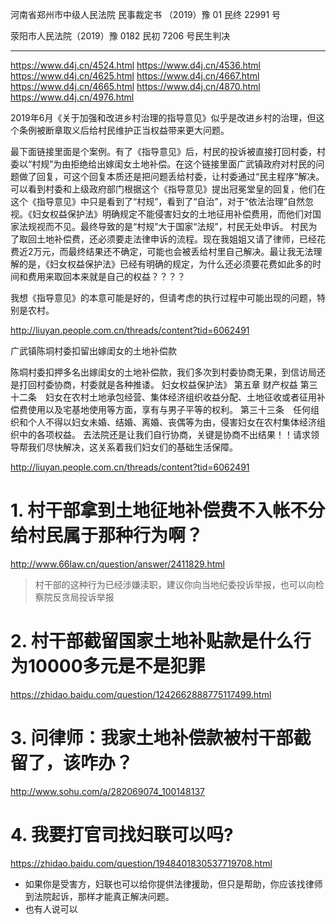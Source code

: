 河南省郑州市中级人民法院
民事裁定书
（2019）豫 01 民终 22991 号

荥阳市人民法院（2019）豫 0182 民初 7206 号民生判决




----------------

https://www.d4j.cn/4524.html
https://www.d4j.cn/4536.html
https://www.d4j.cn/4625.html
https://www.d4j.cn/4667.html
https://www.d4j.cn/4665.html
https://www.d4j.cn/4870.html
https://www.d4j.cn/4976.html





2019年6月《关于加强和改进乡村治理的指导意见》似乎是改进乡村的治理，但这个条例被断章取义后给村民维护正当权益带来更大问题。

最下面链接里面是个案例。有了《指导意见》后，村民的投诉被直接打回村委，村委以“村规”为由拒绝给出嫁闺女土地补偿。在这个链接里面广武镇政府对村民的问题做了回复，可这个回复本质还是把问题丢给村委，让村委通过“民主程序”解决。
可以看到村委和上级政府部门根据这个《指导意见》提出冠冕堂皇的回复，他们在这个《指导意见》中只是看到了“村规”，看到了“自治”，对于“依法治理”自然忽视。《妇女权益保护法》明确规定不能侵害妇女的土地征用补偿费用，而他们对国家法规视而不见。最终导致的是“村规”大于国家“法规”，村民无处申诉。
村民为了取回土地补偿费，还必须要走法律申诉的流程。现在我姐姐又请了律师，已经花费近2万元，而最终结果还不确定，可能也会被丢给村里自己解决。最让我无法理解的是，《妇女权益保护法》已经有明确的规定，为什么还必须要花费如此多的时间和费用来取回本来就是自己的权益？？？？

我想《指导意见》的本意可能是好的，但请考虑的执行过程中可能出现的问题，特别是农村。

http://liuyan.people.com.cn/threads/content?tid=6062491




广武镇陈垌村委扣留出嫁闺女的土地补偿款

陈垌村委扣押多名出嫁闺女的土地补偿款，我们多次到村委协商无果，到信访局还是打回村委协商，村委就是各种推诿。
妇女权益保护法》 第五章 财产权益 第三十二条　妇女在农村土地承包经营、集体经济组织收益分配、土地征收或者征用补偿费使用以及宅基地使用等方面，享有与男子平等的权利。
第三十三条　任何组织和个人不得以妇女未婚、结婚、离婚、丧偶等为由，侵害妇女在农村集体经济组织中的各项权益。 
去法院还是让我们自行协商，关键是协商不出结果！！请求领导帮我们尽快解决，这关系着我们妇女们的基础生活保障。


http://liuyan.people.com.cn/threads/content?tid=6062491




# 1. 村干部拿到土地征地补偿费不入帐不分给村民属于那种行为啊？
http://www.66law.cn/question/answer/2411829.html

>  村干部的这种行为已经涉嫌渎职，建议你向当地纪委投诉举报，也可以向检察院反贪局投诉举报

# 2. 村干部截留国家土地补贴款是什么行为10000多元是不是犯罪
https://zhidao.baidu.com/question/1242662888775117499.html


# 3. 问律师：我家土地补偿款被村干部截留了，该咋办？ 
http://www.sohu.com/a/282069074_100148137


# 4. 我要打官司找妇联可以吗?
https://zhidao.baidu.com/question/1948401830537719708.html

- 如果你是受害方，妇联也可以给你提供法律援助，但只是帮助，你应该找律师到法院起诉，那样才能真正解决问题。
- 也有人说可以

